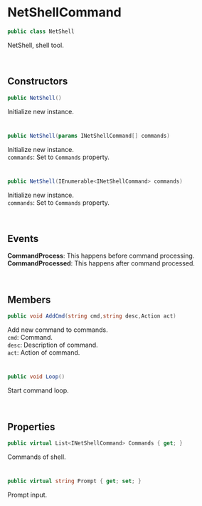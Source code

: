# NetShellCommand

```csharp
public class NetShell
```

NetShell, shell tool.

<br>

## Constructors

```csharp
public NetShell()
```
Initialize new instance.

# 

```csharp
public NetShell(params INetShellCommand[] commands)
```
Initialize new instance.<br>
``commands``: Set to ``Commands`` property.

# 

```csharp
public NetShell(IEnumerable<INetShellCommand> commands)
```
Initialize new instance.<br>
``commands``: Set to ``Commands`` property.

<br>

## Events

<b>CommandProcess</b>: This happens before command processing.<br>
<b>CommandProcessed</b>: This happens after command processed.

<br>

## Members

```csharp
public void AddCmd(string cmd,string desc,Action act)
```
Add new command to commands.<br>
``cmd``: Command.<br>
``desc``: Description of command.<br>
``act``: Action of command.

# 

```csharp
public void Loop()
```
Start command loop.

<br>

## Properties

```csharp
public virtual List<INetShellCommand> Commands { get; }
```
Commands of shell.

# 

```csharp
public virtual string Prompt { get; set; }
```
Prompt input.
